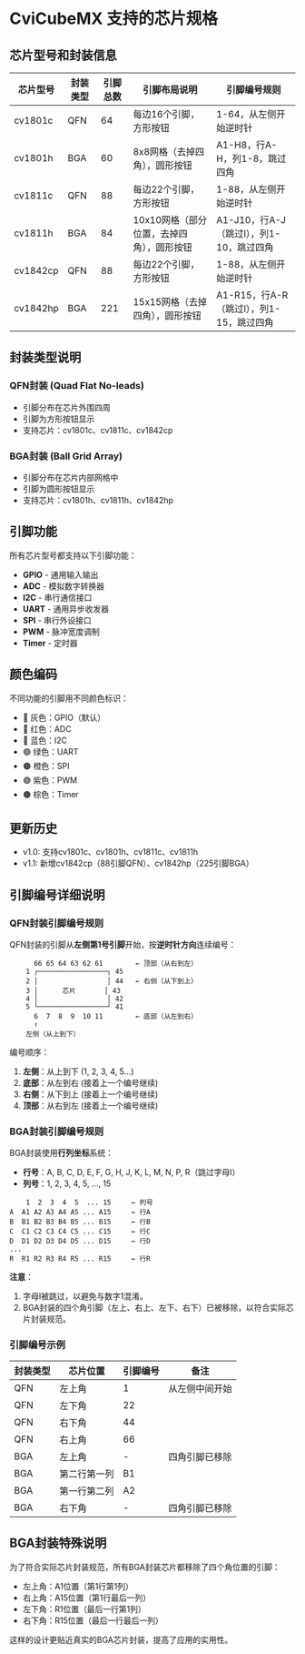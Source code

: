 # CviCubeMX 支持的芯片规格

## 芯片型号和封装信息

| 芯片型号   | 封装类型 | 引脚总数 | 引脚布局说明 | 引脚编号规则 |
|-----------|---------|---------|-------------|-------------|
| cv1801c   | QFN     | 64      | 每边16个引脚，方形按钮 | 1-64，从左侧开始逆时针 |
| cv1801h   | BGA     | 60      | 8x8网格（去掉四角），圆形按钮 | A1-H8，行A-H，列1-8，跳过四角 |
| cv1811c   | QFN     | 88      | 每边22个引脚，方形按钮 | 1-88，从左侧开始逆时针 |
| cv1811h   | BGA     | 84      | 10x10网格（部分位置，去掉四角），圆形按钮 | A1-J10，行A-J（跳过I），列1-10，跳过四角 |
| cv1842cp  | QFN     | 88      | 每边22个引脚，方形按钮 | 1-88，从左侧开始逆时针 |
| cv1842hp  | BGA     | 221     | 15x15网格（去掉四角），圆形按钮 | A1-R15，行A-R（跳过I），列1-15，跳过四角 |

## 封装类型说明

### QFN封装 (Quad Flat No-leads)
- 引脚分布在芯片外围四周
- 引脚为方形按钮显示
- 支持芯片：cv1801c、cv1811c、cv1842cp

### BGA封装 (Ball Grid Array)
- 引脚分布在芯片内部网格中
- 引脚为圆形按钮显示
- 支持芯片：cv1801h、cv1811h、cv1842hp

## 引脚功能

所有芯片型号都支持以下引脚功能：
- **GPIO** - 通用输入输出
- **ADC** - 模拟数字转换器
- **I2C** - 串行通信接口
- **UART** - 通用异步收发器
- **SPI** - 串行外设接口
- **PWM** - 脉冲宽度调制
- **Timer** - 定时器

## 颜色编码

不同功能的引脚用不同颜色标识：
- 🔘 灰色：GPIO（默认）
- 🔴 红色：ADC
- 🔵 蓝色：I2C
- 🟢 绿色：UART
- 🟠 橙色：SPI
- 🟣 紫色：PWM
- 🟤 棕色：Timer

## 更新历史

- v1.0: 支持cv1801c、cv1801h、cv1811c、cv1811h
- v1.1: 新增cv1842cp（88引脚QFN）、cv1842hp（225引脚BGA）

## 引脚编号详细说明

### QFN封装引脚编号规则

QFN封装的引脚从**左侧第1号引脚**开始，按**逆时针方向**连续编号：

```
      66 65 64 63 62 61        ← 顶部（从右到左）
    1 ┌─────────────────┐ 45
    2 │                 │ 44   ← 右侧（从下到上） 
    3 │      芯片       │ 43
    4 │                 │ 42
    5 └─────────────────┘ 41
      6  7  8  9  10 11        ← 底部（从左到右）
      ↑                       
    左侧（从上到下）
```

编号顺序：
1. **左侧**：从上到下 (1, 2, 3, 4, 5...)
2. **底部**：从左到右 (接着上一个编号继续)
3. **右侧**：从下到上 (接着上一个编号继续)
4. **顶部**：从右到左 (接着上一个编号继续)

### BGA封装引脚编号规则

BGA封装使用**行列坐标**系统：
- **行号**：A, B, C, D, E, F, G, H, J, K, L, M, N, P, R（跳过字母I）
- **列号**：1, 2, 3, 4, 5, ..., 15

```
    1  2  3  4  5  ... 15     ← 列号
A  A1 A2 A3 A4 A5 ... A15     ← 行A
B  B1 B2 B3 B4 B5 ... B15     ← 行B  
C  C1 C2 C3 C4 C5 ... C15     ← 行C
D  D1 D2 D3 D4 D5 ... D15     ← 行D
...
R  R1 R2 R3 R4 R5 ... R15     ← 行R
```

**注意**：
1. 字母I被跳过，以避免与数字1混淆。
2. BGA封装的四个角引脚（左上、右上、左下、右下）已被移除，以符合实际芯片封装规范。

### 引脚编号示例

| 封装类型 | 芯片位置 | 引脚编号 | 备注 |
|---------|---------|---------|------|
| QFN     | 左上角   | 1       | 从左侧中间开始 |
| QFN     | 左下角   | 22      | |
| QFN     | 右下角   | 44      | |
| QFN     | 右上角   | 66      | |
| BGA     | 左上角   | -       | 四角引脚已移除 |
| BGA     | 第二行第一列 | B1      | |
| BGA     | 第一行第二列 | A2      | |
| BGA     | 右下角   | -       | 四角引脚已移除 |

## BGA封装特殊说明

为了符合实际芯片封装规范，所有BGA封装芯片都移除了四个角位置的引脚：
- 左上角：A1位置（第1行第1列）
- 右上角：A15位置（第1行最后一列）
- 左下角：R1位置（最后一行第1列）
- 右下角：R15位置（最后一行最后一列）

这样的设计更贴近真实的BGA芯片封装，提高了应用的实用性。
